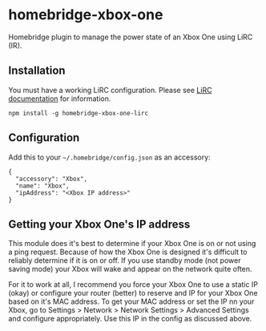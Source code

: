 # homebridge-xbox-one

Homebridge plugin to manage the power state of an Xbox One using LiRC (IR).

## Installation

You must have a working LiRC configuration. Please see [LiRC documentation](lirc.md) for information.
```
npm install -g homebridge-xbox-one-lirc
```

## Configuration

Add this to your `~/.homebridge/config.json` as an accessory:
```
{
  "accessory": "Xbox",
  "name": "Xbox",
  "ipAddress": "<Xbox IP address>"
}
```

## Getting your Xbox One's IP address

This module does it's best to determine if your Xbox One is on or not using a ping request. Because of how the Xbox One is designed it's difficult to reliably determine if it is on or off. If you use standby mode (not power saving mode) your Xbox will wake and appear on the network quite often. 

For it to work at all, I recommend you force your Xbox One to use a static IP (okay) or configure your router (better) to reserve and IP for your Xbox One based on it's MAC address. To get your MAC address or set the IP nn your Xbox, go to Settings > Network > Network Settings > Advanced Settings and configure appropriately. Use this IP in the config as discussed above.
